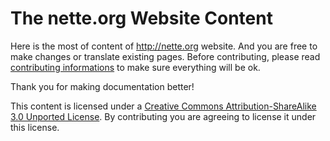 The nette.org Website Content
=============================

Here is the most of content of http://nette.org website. And you are free to make changes
or translate existing pages. Before contributing, please read [contributing
informations](http://nette.org/writing) to make sure everything will be ok.

Thank you for making documentation better!

This content is licensed under a [Creative Commons Attribution-ShareAlike 3.0 Unported
License](http://creativecommons.org/licenses/by-sa/3.0/legalcode). By contributing you are
agreeing to license it under this license.
